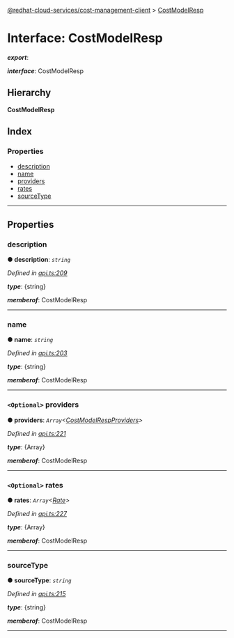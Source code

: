 [@redhat-cloud-services/cost-management-client](../README.md) > [CostModelResp](../interfaces/costmodelresp.md)

# Interface: CostModelResp

*__export__*: 

*__interface__*: CostModelResp

## Hierarchy

**CostModelResp**

## Index

### Properties

* [description](costmodelresp.md#description)
* [name](costmodelresp.md#name)
* [providers](costmodelresp.md#providers)
* [rates](costmodelresp.md#rates)
* [sourceType](costmodelresp.md#sourcetype)

---

## Properties

<a id="description"></a>

###  description

**● description**: *`string`*

*Defined in [api.ts:209](https://github.com/rvsia/javascript-clients/blob/master/packages/cost-management/api.ts#L209)*

*__type__*: {string}

*__memberof__*: CostModelResp

___
<a id="name"></a>

###  name

**● name**: *`string`*

*Defined in [api.ts:203](https://github.com/rvsia/javascript-clients/blob/master/packages/cost-management/api.ts#L203)*

*__type__*: {string}

*__memberof__*: CostModelResp

___
<a id="providers"></a>

### `<Optional>` providers

**● providers**: *`Array`<[CostModelRespProviders](costmodelrespproviders.md)>*

*Defined in [api.ts:221](https://github.com/rvsia/javascript-clients/blob/master/packages/cost-management/api.ts#L221)*

*__type__*: {Array}

*__memberof__*: CostModelResp

___
<a id="rates"></a>

### `<Optional>` rates

**● rates**: *`Array`<[Rate](rate.md)>*

*Defined in [api.ts:227](https://github.com/rvsia/javascript-clients/blob/master/packages/cost-management/api.ts#L227)*

*__type__*: {Array}

*__memberof__*: CostModelResp

___
<a id="sourcetype"></a>

###  sourceType

**● sourceType**: *`string`*

*Defined in [api.ts:215](https://github.com/rvsia/javascript-clients/blob/master/packages/cost-management/api.ts#L215)*

*__type__*: {string}

*__memberof__*: CostModelResp

___

